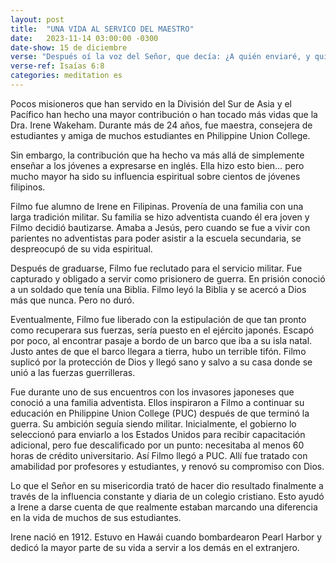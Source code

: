 ```yaml
---
layout: post
title:  "UNA VIDA AL SERVICO DEL MAESTRO"
date:   2023-11-14 03:00:00 -0300
date-show: 15 de diciembre
verse: "Después oí la voz del Señor, que decía: ¿A quién enviaré, y quién nos irá? Entonces respondí yo: Heme aquí, envíame a mi"
verse-ref: Isaías 6:8
categories: meditation es
---
```


Pocos misioneros que han servido en la División del Sur de Asia y el Pacífico han hecho una mayor contribución o han tocado más vidas que la Dra. Irene Wakeham. Durante más de 24 años, fue maestra, consejera de estudiantes y amiga de muchos estudiantes en Philippine Union College.

Sin embargo, la contribución que ha hecho va más allá de simplemente enseñar a los jóvenes a expresarse en inglés. Ella hizo esto bien… pero mucho mayor ha sido su influencia espiritual sobre cientos de jóvenes filipinos.

Filmo fue alumno de Irene en Filipinas. Provenía de una familia con una larga tradición militar. Su familia se hizo adventista cuando él era joven y Filmo decidió bautizarse. Amaba a Jesús, pero cuando se fue a vivir con parientes no adventistas para poder asistir a la escuela secundaria, se despreocupó de su vida espiritual.

Después de graduarse, Filmo fue reclutado para el servicio militar. Fue capturado y obligado a servir como prisionero de guerra. En prisión conoció a un soldado que tenía una Biblia. Filmo leyó la Biblia y se acercó a Dios más que nunca. Pero no duró.

Eventualmente, Filmo fue liberado con la estipulación de que tan pronto como recuperara sus fuerzas, sería puesto en el ejército japonés. Escapó por poco, al encontrar pasaje a bordo de un barco que iba a su isla natal. Justo antes de que el barco llegara a tierra, hubo un terrible tifón. Filmo suplicó por la protección de Dios y llegó sano y salvo a su casa donde se unió a las fuerzas guerrilleras. 

Fue durante uno de sus encuentros con los invasores japoneses que conoció a una familia adventista. Ellos inspiraron a Filmo a continuar su educación en Philippine Union College (PUC) después de que terminó la guerra. Su ambición seguía siendo militar. Inicialmente, el gobierno lo seleccionó para enviarlo a los Estados Unidos para recibir capacitación adicional, pero fue descalificado por un punto: necesitaba al menos 60 horas de crédito universitario. Así Filmo llegó a PUC. Allí fue tratado con amabilidad por profesores y estudiantes, y renovó su compromiso con Dios.

Lo que el Señor en su misericordia trató de hacer dio resultado finalmente a través de la influencia constante y diaria de un colegio cristiano. Esto ayudó a Irene a darse cuenta de que realmente estaban marcando una diferencia en la vida de muchos de sus estudiantes.

Irene nació en 1912. Estuvo en Hawái cuando bombardearon Pearl Harbor y dedicó la mayor parte de su vida a servir a los demás en el extranjero. 
